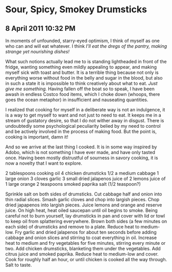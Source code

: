 # Sour, Spicy, Smokey Drumsticks
## 8 April 2011 10:32 PM

In moments of unfounded, starry-eyed optimism, I think of myself as one who can and will eat whatever. I think _I’ll eat the dregs of the pantry, making strange yet nourishing dishes!_

What such notions actually lead me to is standing lightheaded in front of the fridge, wanting something even mildly appealing to appear, and making myself sick with toast and butter. It is a terrible thing because not only is everything worse without food in the belly and sugar in the blood, but also in such a state it is impossible to think creatively about what to eat. _Just give me something._ Having fallen off the boat so to speak, I have been awash in endless Costco food items, which I choke down (whoops, there goes the ocean metaphor) in insufficient and nauseating quantities.

I realized that cooking for myself in a deliberate way is not an indulgence, it is a way to get myself to want and not just to need to eat. It keeps me in a stream of gustatory desire, so that I do not wither away in disgust. There is undoubtedly some psychological peculiarity belied by my need to control and be actively involved in the process of making food. But the point is, cooking is important, damn it!

And so we arrive at the last thing I cooked. It is in some way inspired by Adobo, which is not something I have ever made, and have only tasted once. Having been mostly distrustful of sourness in savory cooking, it is now a novelty that I want to explore.



2 tablespoons cooking oil
4 chicken drumsticks
1/2 a medium cabbage
1 large onion
3 cloves garlic
3 small dried jalapenos
juice of 2 lemons
juice of 1 large orange
2 teaspoons smoked paprika
salt (1/2 teaspoon?)

Sprinkle salt on both sides of drumsticks. Cut cabbage half and onion into thin radial slices. Smash garlic cloves and chop into largish pieces. Chop dried japapenos into largish pieces. Juice lemons and orange and reserve juice. On high heat, heat oiled saucepan until oil begins to smoke. Being careful not to burn yourself, lay drumsticks in pan and cover with lid or towl to keep oil from splattering everywhere. Brown both sides (a few minutes on each side) of drumsticks and remove to a plate. Reduce heat to medium-low. Fry garlic and dried jalapenos for about ten seconds before adding cabbage and onion slices and stirring to coat everything in oil. Increase heat to medium and fry vegetables for five minutes, stirring every minute or two. Add chicken drumsticks, blanketing them under the vegetables. Add citrus juice and smoked paprika. Reduce heat to medium-low and cover. Cook for roughly half an hour, or until chicken is cooked all the way through. Salt to taste.